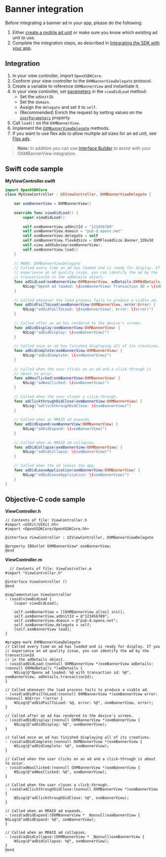 Banner integration
==================


Before integrating a banner ad in your app, please do the following:

1.  Either  [create a mobile ad unit](https://docs.openx.com/Content/publishers/inventory_createmobilead.html)
    or make sure you know which existing ad unit to use.
2.  Complete the integration steps, as described in [Integrating the SDK with your app](ios-sdk-integration.md).

Integration
------------------------

1.  In your view controller, import `OpenXSDKCore`.
2.  Conform your view controller to the `OXMBannerViewDelegate`
    protocol.
3.  Create a variable to reference `OXMBannerView` and instantiate it.
4.  In your view controller, set [parameters](ios-sdk-parameters.md)
    in the `viewDidLoad` method:
    - Set the `adUnitID`.
    - Set the `domain`.
    - Assign the `delegate` and set it to `self`.
    - (Recommended) Enrich the request by setting values on the [`userParameters`](ios-sdk-parameters.md) property.
5.  Call `load()` on the `OXMBannerView`.
6.  Implement the [`OXMBannerViewDelegate`](ios-sdk-delegates.md) methods.
7.  If you want to use flex ads to allow multiple ad sizes for an ad
    unit, see [Flex ads](ios-sdk-flex-ads.md).
    
> **Note:** In addition you can use [Interface Builder](ios-sdk-using-interface-builder.md) to assist with your OXMBannerView integration.

Swift code sample
---------------------------

**MyViewController.swift**

``` swift
import OpenXSDKCore
class MyViewController : UIViewController, OXMBannerViewDelegate {
	 
    var oxmBannerView = OXMBannerView()
     
    override func viewDidLoad() {
        super.viewDidLoad()
     
        self.oxmBannerView.adUnitId = "123456789"
        self.oxmBannerView.domain = "pub-d.openx.net"
        self.oxmBannerView.delegate = self
        self.oxmBannerView.flexAdSize = OXMFlexAdSize.Banner_320x50
        self.view.addSubview(oxmBannerView);
        self.oxmBannerView.load()
    }
     
    // MARK: OXMBannerViewDelegate
    // Called every time an ad has loaded and is ready for display. If you
    // experience an ad quality issue, you can identify the ad by the
    // transactionId in the adDetails object.
    func adDidLoad(oxmBannerView:OXMBannerView, adDetails:OXMAdDetails) {
        NSLog("OpenX ad loaded: \(oxmBannerView) Transaction ID = \(adDetails.transactionId)")
    }
     
    // Called whenever the load process fails to produce a viable ad.
    func adDidFailToLoad(oxmBannerView:OXMBannerView, error:Error) {
        NSLog("adDidFailToLoad: \(oxmBannerView), error: \(error)")
    }
     
    // Called after an ad has rendered to the device's screen.
    func adDidDisplay(oxmBannerView:OXMBannerView) {
        NSLog("adDidDisplay: \(oxmBannerView)")
    }
     
    // Called once an ad has finished displaying all of its creatives.
    func adDidComplete(oxmBannerView:OXMBannerView) {
        NSLog("adDidComplete: \(oxmBannerView)")
    }
     
    // Called when the user clicks on an ad and a click-through is
    // about to occur.
    func adWasClicked(oxmBannerView:OXMBannerView) {
        NSLog("adWasClicked: \(oxmBannerView)")
    }
     
    // Called when the user closes a click-through.
    func adClickthroughDidClose(oxmBannerView:OXMBannerView) {
        NSLog("adClickthroughDidClose: \(oxmBannerView)")
    }
     
    // Called when an MRAID ad expands.
    func adDidExpand(oxmBannerView:OXMBannerView) {
        NSLog("adDidExpand: \(oxmBannerView)")
    }
     
    // Called when an MRAID ad collapses.
    func adDidCollapse(oxmBannerView:OXMBannerView) {
        NSLog("adDidCollapse: \(oxmBannerView)")
    }
                                    
    // Called when the ad leaves the app.
    func adDidLeaveApplication(oxmBannerView:OXMBannerView) {
        NSLog("adDidLeaveApplication: \(oxmBannerView)")
    }
}
```

Objective-C code sample
------------------------------------

**ViewController.h**

``` objc
// Contents of file: ViewController.h
#import <UIKit/UIKit.hh>
#import <OpenXSDKCore/OpenXSDKCore.hh>

@interface ViewController : UIViewController, OXMBannerViewDelegate
 
@property IBOutlet OXMBannerView* oxmBannerView;
@end
```

**ViewController.m**

``` objc
  // Contents of file: ViewController.m
#import "ViewController.h"

@interface ViewController ()
@end

@implementation ViewController
- (void)viewDidLoad {
    [super viewDidLoad];
 
    self.oxmBannerView = [[OXMBannerView alloc] init];
    self.oxmBannerView.adUnitId = @"123456789";
    self.oxmBannerView.domain = @"pub-d.openx.net";
    self.oxmBannerView.delegate = self;
    [self.oxmBannerView load];
}
 
#pragma mark OXMBannerViewDelegate
// Called every time an ad has loaded and is ready for display. If you
// experience an ad quality issue, you can identify the ad by the transactionId
// in the adDetails object.
- (void)adDidLoad:(nonnull OXMBannerView *)oxmBannerView adDetails:(nonnull OXMAdDetails *)adDetails {
    NSLog(@"Openx ad loaded: %@ with transaction id: %@", oxmBannerView, adDetails.transactionId);
}
 
// Called whenever the load process fails to produce a viable ad.
- (void)adDidFailToLoad:(nonnull OXMBannerView *)oxmBannerView error:(nonnull NSError *)error {
    NSLog(@"adDidFailToLoad: %@, error: %@", oxmBannerView, error);
}
                                
// Called after an ad has rendered to the device's screen.
- (void)adDidDisplay:(nonnull OXMBannerView *)oxmBannerView {
    NSLog(@"adDidDisplay: %@", oxmBannerView);
}
 
// Called once an ad has finished displaying all of its creatives.
- (void)adDidComplete:(nonnull OXMBannerView *)oxmBannerView {
    NSLog(@"adDidComplete: %@", oxmBannerView);
}
 
// Called when the user clicks on an ad and a click-through is about to occur.
- (void)adWasClicked:(nonnull OXMBannerView *)oxmBannerView {
    NSLog(@"adWasClicked: %@", oxmBannerView);
}
 
// Called when the user closes a click-through.
- (void)adClickthroughDidClose:(nonnull OXMBannerView *)oxmBannerView {
    NSLog(@"adClickthroughDidClose: %@", oxmBannerView);
}
 
// Called when an MRAID ad expands.
- (void)adDidExpand:(OXMBannerView * _Nonnull)oxmBannerView {
NSLog(@"adDidExpand: %@", oxmBannerView);
}
 
// Called when an MRAID ad collapses.
- (void)adDidCollapse:(OXMBannerView * _Nonnull)oxmBannerView {
    NSLog(@"adDidCollapse: %@", oxmBannerView);
}
@end
```
